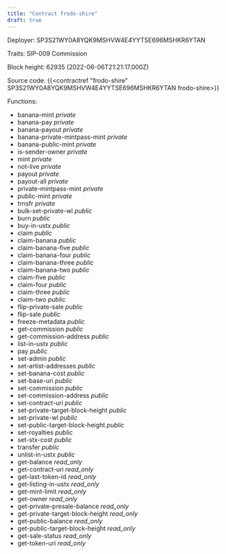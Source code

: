```yaml
---
title: "Contract frodo-shire"
draft: true
---
```

Deployer: SP3S21WY0A8YQK9MSHVW4E4YYTSE696MSHKR6YTAN

Traits:
SIP-009 
Commission


Block height: 62935 (2022-06-06T21:21:17.000Z)

Source code: {{<contractref "frodo-shire" SP3S21WY0A8YQK9MSHVW4E4YYTSE696MSHKR6YTAN frodo-shire>}}

Functions:

* banana-mint _private_
* banana-pay _private_
* banana-payout _private_
* banana-private-mintpass-mint _private_
* banana-public-mint _private_
* is-sender-owner _private_
* mint _private_
* not-live _private_
* payout _private_
* payout-all _private_
* private-mintpass-mint _private_
* public-mint _private_
* trnsfr _private_
* bulk-set-private-wl _public_
* burn _public_
* buy-in-ustx _public_
* claim _public_
* claim-banana _public_
* claim-banana-five _public_
* claim-banana-four _public_
* claim-banana-three _public_
* claim-banana-two _public_
* claim-five _public_
* claim-four _public_
* claim-three _public_
* claim-two _public_
* flip-private-sale _public_
* flip-sale _public_
* freeze-metadata _public_
* get-commission _public_
* get-commission-address _public_
* list-in-ustx _public_
* pay _public_
* set-admin _public_
* set-artist-addresses _public_
* set-banana-cost _public_
* set-base-uri _public_
* set-commission _public_
* set-commission-address _public_
* set-contract-uri _public_
* set-private-target-block-height _public_
* set-private-wl _public_
* set-public-target-block-height _public_
* set-royalties _public_
* set-stx-cost _public_
* transfer _public_
* unlist-in-ustx _public_
* get-balance _read_only_
* get-contract-uri _read_only_
* get-last-token-id _read_only_
* get-listing-in-ustx _read_only_
* get-mint-limit _read_only_
* get-owner _read_only_
* get-private-presale-balance _read_only_
* get-private-target-block-height _read_only_
* get-public-balance _read_only_
* get-public-target-block-height _read_only_
* get-sale-status _read_only_
* get-token-uri _read_only_
